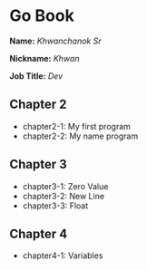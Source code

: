 # Go Book

**Name:** *Khwanchanok Sr*

**Nickname:** *Khwan*

**Job Title:** *Dev*

## Chapter 2

* chapter2-1: My first program
* chapter2-2: My name program

## Chapter 3

* chapter3-1: Zero Value
* chapter3-2: New Line
* chapter3-3: Float

## Chapter 4

* chapter4-1: Variables